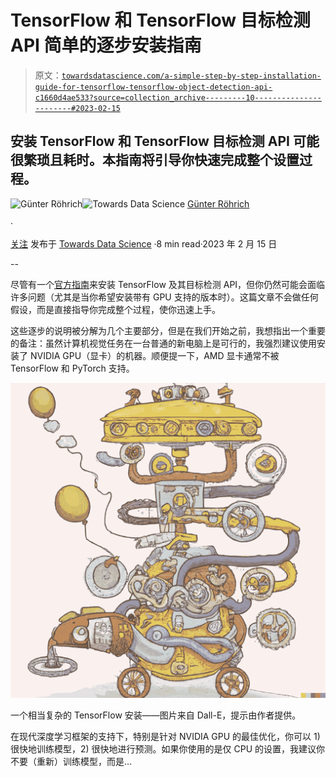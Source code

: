 # TensorFlow 和 TensorFlow 目标检测 API 简单的逐步安装指南

> 原文：[`towardsdatascience.com/a-simple-step-by-step-installation-guide-for-tensorflow-tensorflow-object-detection-api-c1660d4ae533?source=collection_archive---------10-----------------------#2023-02-15`](https://towardsdatascience.com/a-simple-step-by-step-installation-guide-for-tensorflow-tensorflow-object-detection-api-c1660d4ae533?source=collection_archive---------10-----------------------#2023-02-15)

## 安装 TensorFlow 和 TensorFlow 目标检测 API 可能很繁琐且耗时。本指南将引导你快速完成整个设置过程。

[](https://guenterroehrich.medium.com/?source=post_page-----c1660d4ae533--------------------------------)![Günter Röhrich](https://guenterroehrich.medium.com/?source=post_page-----c1660d4ae533--------------------------------)[](https://towardsdatascience.com/?source=post_page-----c1660d4ae533--------------------------------)![Towards Data Science](https://towardsdatascience.com/?source=post_page-----c1660d4ae533--------------------------------) [Günter Röhrich](https://guenterroehrich.medium.com/?source=post_page-----c1660d4ae533--------------------------------)

·

[关注](https://medium.com/m/signin?actionUrl=https%3A%2F%2Fmedium.com%2F_%2Fsubscribe%2Fuser%2F3718a9423801&operation=register&redirect=https%3A%2F%2Ftowardsdatascience.com%2Fa-simple-step-by-step-installation-guide-for-tensorflow-tensorflow-object-detection-api-c1660d4ae533&user=G%C3%BCnter+R%C3%B6hrich&userId=3718a9423801&source=post_page-3718a9423801----c1660d4ae533---------------------post_header-----------) 发布于 [Towards Data Science](https://towardsdatascience.com/?source=post_page-----c1660d4ae533--------------------------------) ·8 min read·2023 年 2 月 15 日[](https://medium.com/m/signin?actionUrl=https%3A%2F%2Fmedium.com%2F_%2Fvote%2Ftowards-data-science%2Fc1660d4ae533&operation=register&redirect=https%3A%2F%2Ftowardsdatascience.com%2Fa-simple-step-by-step-installation-guide-for-tensorflow-tensorflow-object-detection-api-c1660d4ae533&user=G%C3%BCnter+R%C3%B6hrich&userId=3718a9423801&source=-----c1660d4ae533---------------------clap_footer-----------)

--

[](https://medium.com/m/signin?actionUrl=https%3A%2F%2Fmedium.com%2F_%2Fbookmark%2Fp%2Fc1660d4ae533&operation=register&redirect=https%3A%2F%2Ftowardsdatascience.com%2Fa-simple-step-by-step-installation-guide-for-tensorflow-tensorflow-object-detection-api-c1660d4ae533&source=-----c1660d4ae533---------------------bookmark_footer-----------)

尽管有一个[官方指南](https://tensorflow-object-detection-api-tutorial.readthedocs.io/en/latest/install.html)来安装 TensorFlow 及其目标检测 API，但你仍然可能会面临许多问题（尤其是当你希望安装带有 GPU 支持的版本时）。这篇文章不会做任何假设，而是直接指导你完成整个过程，使你迅速上手。

这些逐步的说明被分解为几个主要部分，但是在我们开始之前，我想指出一个重要的备注：虽然计算机视觉任务在一台普通的新电脑上是可行的，我强烈建议使用安装了 NVIDIA GPU（显卡）的机器。顺便提一下，AMD 显卡通常不被 TensorFlow 和 PyTorch 支持。

![](img/3174a505095f9f44189989019d823202.png)

一个相当复杂的 TensorFlow 安装——图片来自 Dall-E，提示由作者提供。

在现代深度学习框架的支持下，特别是针对 NVIDIA GPU 的最佳优化，你可以 1) 很快地训练模型，2) 很快地进行预测。如果你使用的是仅 CPU 的设置，我建议你不要（重新）训练模型，而是…
